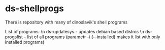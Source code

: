 # ds-shellprogs

There is repository with many of dinoslavik's shell programs

List of programs: \n
  ds-updatesys - updates debian based distros \n
  ds-progslist - list of all programs (parametr -i (--installed) makes it list with only installed programs)

